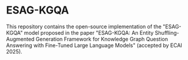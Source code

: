 # ESAG-KGQA
This repository contains the open-source implementation of the "ESAG-KGQA" model proposed in the paper "ESAG-KGQA: An Entity Shuffling-Augmented Generation Framework for Knowledge Graph Question Answering with Fine-Tuned Large Language Models" (accepted by ECAI 2025).
